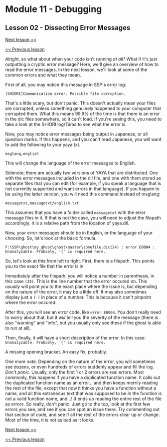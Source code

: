 # Module 11 - Debugging

## Lesson 02 - Dissecting Error Messages

[Next lesson >>](../module_11_debugging/03_common_error_messages.md)

[<< Previous lesson](../module_11_debugging/01_logging.md)

Alright, so what about when your code isn't running *at all?* What if it's just outputting a cryptic error message? Here, we'll give an overview of how to read the error messages. In the next lesson, we'll look at some of the common errors and what they mean.

First of all, you may notice this message in SSP's error log:

```
[SHIORI]Communication error. Possible file corruption.
```

That's a little scary, but don't panic. This doesn't actually mean your files are corrupted, unless something genuinely happened to your computer that corrupted them. What this means 99.9% of the time is that there is an error in the dic files somewhere, so it can't load. If you're seeing this, you need to take a look at the SHIORI log/Tama to see what the error is.

Now, you may notice error messages being output in Japanese, or all question marks. If this happens, and you can't read Japanese, you will want to add the following to your yaya.txt.

```
msglang,english
```

This will change the language of the error messages to English.

Sidenote; there are actually two versions of YAYA that are distributed. One with the error messages included in the dll file, and one with them stored as separate files that you can edit (for example, if you speak a language that is not currently supported and want errors in that language). If you happen to be using the latter version, you will need this command instead of msglang:

```
messagetxt,messagetxt/english.txt
```

This assumes that you have a folder called `messagetxt` with the error message files in it. If that is not the case, you will need to adjust the filepath accordingly. It is a relative path from the location of yaya.dll.

Now, your error messages should be in English, or the language of your choosing. So, let's look at the basic formula.

```
F:\SSP\ghost\my_ghost\ghost\master\somefile.dic(24) : error E0004 : Unanalyzable. Probably, '{' is required here.
```

So, let's look at this from left to right. First, there is a filepath. This points you to the exact file that the error is in.

Immediately after the filepath, you will notice a number in parenthesis, in this case `(24)`. This is the line number that the error occured on. This *usually* will point you to the exact place where the issue is, but depending on the nature of the error, it may be a little off. It may also sometimes display just a `(-)` in place of a number. This is because it can't pinpoint where the error occured.

After this, you will see an error code, like `error E0004`. You don't really need to worry about that, but it *will* tell you the severity of the message (there is also "warning" and "info", but you usually only see these if the ghost is able to run at all).

Then, finally, it will have a short description of the error. In this case: `Unanalyzable. Probably, '{' is required here.`

A missing opening bracket. An easy fix, probably.

One more note. Depending on the nature of the error, you will sometimes see dozens, or even hundreds of errors suddenly appear and fill the log. *Don't panic.* Usually, only the first 1 or 2 errors are real errors. Most commonly, this happens if you have a duplicated function name. It calls out the duplicated function name as an error... and then keeps merrily reading the rest of the file, except that now it thinks you have a function without a name, and all this extraneous text that was supposed to be *in* the function is not a valid function name, and...! It ends up reading the entire rest of the file as errors. So really, don't panic. Just go to the top, look at the first few errors you see, and see if you can spot an issue there. Try commenting out that section of code, and see if all the rest of the errors clear up or change. Most of the time, it is not as bad as it looks.

[Next lesson >>](../module_11_debugging/03_common_error_messages.md)

[<< Previous lesson](../module_11_debugging/01_logging.md)
